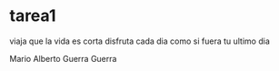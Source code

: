 # tarea1

viaja que la vida es corta 
disfruta cada dia como si fuera tu ultimo dia 

Mario Alberto Guerra Guerra 
